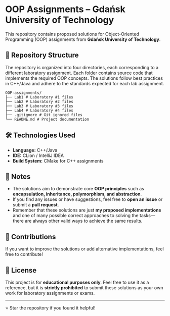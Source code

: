 # OOP Assignments – Gdańsk University of Technology

This repository contains proposed solutions for Object-Oriented Programming (OOP) assignments from **Gdańsk University of Technology**.

## 📁 Repository Structure
The repository is organized into four directories, each corresponding to a different laboratory assignment. 
Each folder contains source code that implements the required OOP concepts.
The solutions follow best practices in C++/Java and adhere to the standards expected for each lab assignment.
```
OOP-assignments/
├── Lab1 # Laboratory #1 files
├── Lab2 # Laboratory #2 files
├── Lab3 # Laboratory #3 files
├── Lab4 # Laboratory #4 files
├── .gitignore # Git ignored files
└── README.md # Project documentation
```

## 🛠 Technologies Used
- **Language:** C++/Java
- **IDE:** CLion / IntelliJ IDEA
- **Build System:** CMake for C++ assignments

## 📌 Notes
- The solutions aim to demonstrate core **OOP principles** such as **encapsulation, inheritance, polymorphism, and abstraction**.
- If you find any issues or have suggestions, feel free to **open an issue** or submit a **pull request**.
- Remember that these solutions are just **my proposed implementations** and one of many possible correct approaches to solving the tasks—there are always other valid ways to achieve the same results.

## 🤝 Contributions
If you want to improve the solutions or add alternative implementations, feel free to contribute!

## 📜 License
This project is for **educational purposes only**. Feel free to use it as a reference, but it is **strictly prohibited** to submit these solutions as your own work for laboratory assignments or exams. 

---
⭐ Star the repository if you found it helpful!
